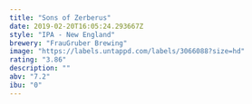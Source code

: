 ```yaml
---
title: "Sons of Zerberus"
date: 2019-02-20T16:05:24.293667Z
style: "IPA - New England"
brewery: "FrauGruber Brewing"
image: "https://labels.untappd.com/labels/3066088?size=hd"
rating: "3.86"
description: ""
abv: "7.2"
ibu: "0"
---
```

